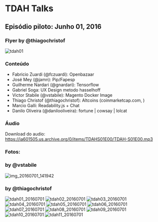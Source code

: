 
TDAH Talks
==========

Episódio piloto: Junho 01, 2016
-------------------------------

### Flyer by @thiagochristof

![tdah01](https://cloud.githubusercontent.com/assets/7760/16531615/bac4aff6-3fa3-11e6-9a88-23dc40a84915.jpg)

### Conteúdo

- Fabricio Zuardi (@fczuardi): Openbazaar
- José Mey (@jamn): Pip/Fapesp
- Guilherme Nardari (@gnardari): Tensorflow
- Gabriel Soga: UX Design metodo hasselhoff
- Victor Stabile (@vstabile): Magento Docker Image
- Thiago Christof (@thiagochristof): Altcoins (coinmarketcap.com, )
- Marcio Galli: Readability.js + Chat
- Danilo Oliveira (@danilooliveira): fortune | cowsay | lolcat

### Áudio

Download do audio: https://ia601505.us.archive.org/0/items/TDAHS01E00/TDAH-S01E00.mp3

### Fotos:

### by @vstabile

![img_20160701_141942](https://cloud.githubusercontent.com/assets/7760/16531769/66f3c64a-3fa4-11e6-9ed8-9421990f8118.jpg)

### by @thiagochristof

![tdah01_20160701](https://cloud.githubusercontent.com/assets/7760/16531775/6ba73960-3fa4-11e6-98e7-7e7e230fd9e6.jpg)
![tdah02_20160701](https://cloud.githubusercontent.com/assets/7760/16531776/6bd39514-3fa4-11e6-9dc4-706de6cdc507.jpg)
![tdah03_20160701](https://cloud.githubusercontent.com/assets/7760/16531777/6bed3e06-3fa4-11e6-833d-b707dfb858d7.jpg)
![tdah04_20160701](https://cloud.githubusercontent.com/assets/7760/16531778/6bf03d5e-3fa4-11e6-85c3-22242ab9709a.jpg)
![tdah05_20160701](https://cloud.githubusercontent.com/assets/7760/16531781/6bf17c64-3fa4-11e6-9fa7-947ce72ebcbe.jpg)
![tdah06_20160701](https://cloud.githubusercontent.com/assets/7760/16531780/6bf0db9c-3fa4-11e6-9336-dc6db004110c.jpg)
![tdah07_20160701](https://cloud.githubusercontent.com/assets/7760/16531779/6bf0c594-3fa4-11e6-9e13-2ce78dd853b8.jpg)
![tdah08_20160701](https://cloud.githubusercontent.com/assets/7760/16531782/6bf2bc32-3fa4-11e6-9073-dc01faad3398.jpg)
![tdah09_20160701](https://cloud.githubusercontent.com/assets/7760/16531784/6c109f36-3fa4-11e6-990b-4d052856cbe5.jpg)
![tdah10_20160701](https://cloud.githubusercontent.com/assets/7760/16531785/6c17ef84-3fa4-11e6-9778-2028af7b8110.jpg)
![tdah11_20160701](https://cloud.githubusercontent.com/assets/7760/16531786/6c22003c-3fa4-11e6-926e-59c49391742f.jpg)
